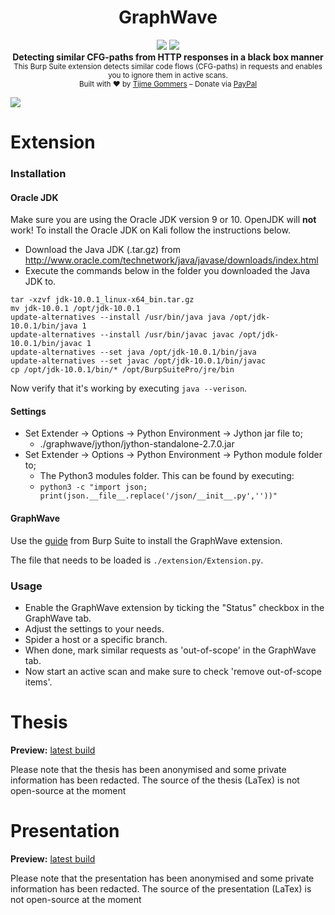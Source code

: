 <h1 align="center">GraphWave</h1>
<p align="center">
    <a href="https://github.com/tijme/graphwave/blob/master/LICENSE.md"><img src="https://raw.finnwea.com/shield/?firstText=License&secondText=MIT" /></a>
    <a href="https://github.com/tijme/graphwave/releases"><img src="https://raw.finnwea.com/shield/?typeKey=SemverVersion&typeValue1=graphwave&typeValue2=master&typeValue4=Stable&cache=5"></a>
    <br/>
    <b>Detecting similar CFG-paths from HTTP responses in a black box manner</b>
    <br/>
    <sub>This Burp Suite extension detects similar code flows (CFG-paths) in requests and enables you to ignore them in active scans.</sub>
    <br/>
    <sub>Built with ❤︎ by <a href="https://twitter.com/finnwea">Tijme Gommers</a> – Donate via <a href="https://www.paypal.me/tijmegommers/5">PayPal</a></sub>
</p>

<img src="https://github.com/tijme/graphwave/raw/master/.github/preview.png" />

# Extension

### Installation

#### Oracle JDK

Make sure you are using the Oracle JDK version 9 or 10. OpenJDK will **not** work! To install the Oracle JDK on Kali follow the instructions below.

* Download the Java JDK (.tar.gz) from http://www.oracle.com/technetwork/java/javase/downloads/index.html
* Execute the commands below in the folder you downloaded the Java JDK to.

```
tar -xzvf jdk-10.0.1_linux-x64_bin.tar.gz
mv jdk-10.0.1 /opt/jdk-10.0.1
update-alternatives --install /usr/bin/java java /opt/jdk-10.0.1/bin/java 1
update-alternatives --install /usr/bin/javac javac /opt/jdk-10.0.1/bin/javac 1
update-alternatives --set java /opt/jdk-10.0.1/bin/java
update-alternatives --set javac /opt/jdk-10.0.1/bin/javac
cp /opt/jdk-10.0.1/bin/* /opt/BurpSuitePro/jre/bin
```

Now verify that it's working by executing `java --verison`.

#### Settings

* Set Extender -> Options -> Python Environment -> Jython jar file to;
    * ./graphwave/jython/jython-standalone-2.7.0.jar
* Set Extender -> Options -> Python Environment -> Python module folder to;
    * The Python3 modules folder. This can be found by executing:
    * `python3 -c "import json; print(json.__file__.replace('/json/__init__.py',''))"`

#### GraphWave

Use the [guide](https://support.portswigger.net/customer/portal/articles/1965930-how-to-install-an-extension-in-burp-suite) from Burp Suite to install the GraphWave extension.

The file that needs to be loaded is `./extension/Extension.py`.

### Usage

* Enable the GraphWave extension by ticking the "Status" checkbox in the GraphWave tab.
* Adjust the settings to your needs.
* Spider a host or a specific branch.
* When done, mark similar requests as 'out-of-scope' in the GraphWave tab.
* Now start an active scan and make sure to check 'remove out-of-scope items'.

# Thesis

**Preview:** [latest build](https://github.com/tijme/graphwave/blob/master/.github/thesis-graphwave-tijme-gommers.pdf)

Please note that the thesis has been anonymised and some private information has been redacted. The source of the thesis (LaTex) is not open-source at the moment

# Presentation

**Preview:** [latest build](https://github.com/tijme/graphwave/blob/master/.github/presentation-graphwave-tijme-gommers.pdf)

Please note that the presentation has been anonymised and some private information has been redacted. The source of the presentation (LaTex) is not open-source at the moment
